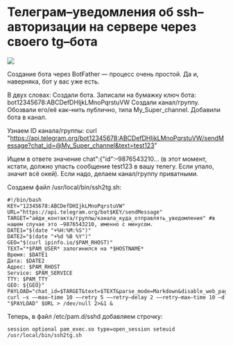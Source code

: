 # Телеграм–уведомления об ssh–авторизации на сервере через своего tg–бота

![](https://git.vifid.ru/infra/ssh2tg/-/raw/master/ssh2tg.gif)


Создание бота через BotFather — процесс очень простой. Да и, наверняка, бот у вас уже есть.

В двух словах: Создали бота. Записали на бумажку ключ бота: bot12345678:ABCDefDHIjkLMnoPqrstuVW Создали канал/группу. Обозвали его/её как–нить публично, типа My_Super_channel. Добавили бота в канал.

Узнаем ID канала/группы:
curl "https://api.telegram.org/bot12345678:ABCDefDHIjkLMnoPqrstuVW/sendMessage?chat_id=@My_Super_channel&text=test123"

Ищем в ответе значение chat":{"id":–9876543210...
(в этот момент, кстати, должно упасть сообщение test123 в вашу телегу. Если упало, значит всё окей). Если надо, делаем канал/группу приватными.

Создаем файл /usr/local/bin/ssh2tg.sh:

```
#!/bin/bash
KEY="12345678:ABCDefDHIjkLMnoPqrstuVW"
URL="https://api.telegram.org/bot$KEY/sendMessage"
TARGET="айди_контакта/группы/канала_куда_отправлять_уведомления" #в нашем случае это –9876543210, именно с минусом.
DATE1="$(date "+%H:%M:%S")"
DATE2="$(date "+%d %B %Y")"
GEO="$(curl ipinfo.io/$PAM_RHOST)"
TEXT="*$PAM_USER* залогинился на *$HOSTNAME*
Время: $DATE1
Дата: $DATE2
Адрес: $PAM_RHOST
Service: $PAM_SERVICE
TTY: $PAM_TTY
GEO: ${GEO}"
PAYLOAD="chat_id=$TARGET&text=$TEXT&parse_mode=Markdown&disable_web_page_preview=true"
curl –s ––max–time 10 ––retry 5 ––retry–delay 2 ––retry–max–time 10 –d "$PAYLOAD" $URL > /dev/null 2>&1 &
```

Теперь, в файл /etc/pam.d/sshd добавляем строчку:

```
session optional pam_exec.so type=open_session seteuid /usr/local/bin/ssh2tg.sh
```


